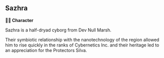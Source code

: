 ## Sazhra

**🧙‍♂️ Character**

Sazhra is a half-dryad cyborg from Dev Null Marsh.

Their symbiotic relationship with the nanotechnology of the region allowed him to rise quickly in the ranks of Cybernetics Inc. and their heritage led to an appreciation for the Protectors Silva.

<!---
keywords: ci, dev, null, marsh
aliases: 
-->
